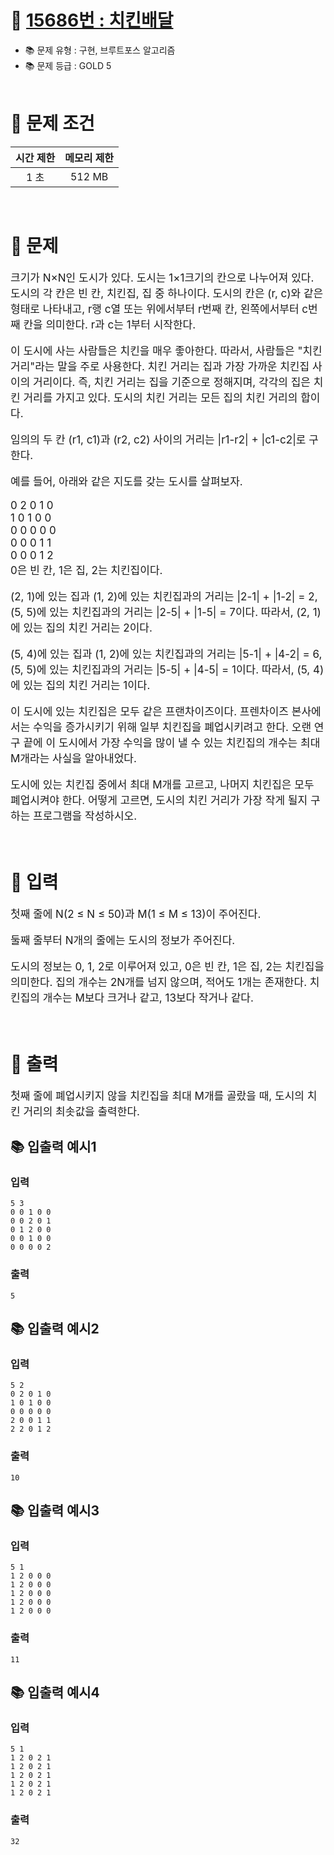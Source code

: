 # 📌 [15686번 : 치킨배달](https://www.acmicpc.net/problem/15686)
- 📚 문제 유형 : 구현, 브루트포스 알고리즘 
- 📚 문제 등급 : GOLD 5
  <br/><br/>

# 📌 문제 조건

|시간 제한|메모리 제한|
|:------:|:---:|
|1 초|512 MB|
<br/>

# 📌 문제
<div style="font-size: 17px">
크기가 N×N인 도시가 있다. 도시는 1×1크기의 칸으로 나누어져 있다. 도시의 각 칸은 빈 칸, 치킨집, 집 중 하나이다. 도시의 칸은 (r, c)와 같은 형태로 나타내고, r행 c열 또는 위에서부터 r번째 칸, 왼쪽에서부터 c번째 칸을 의미한다. r과 c는 1부터 시작한다.

이 도시에 사는 사람들은 치킨을 매우 좋아한다. 따라서, 사람들은 "치킨 거리"라는 말을 주로 사용한다. 치킨 거리는 집과 가장 가까운 치킨집 사이의 거리이다. 즉, 치킨 거리는 집을 기준으로 정해지며, 각각의 집은 치킨 거리를 가지고 있다. 도시의 치킨 거리는 모든 집의 치킨 거리의 합이다.

임의의 두 칸 (r1, c1)과 (r2, c2) 사이의 거리는 |r1-r2| + |c1-c2|로 구한다.

예를 들어, 아래와 같은 지도를 갖는 도시를 살펴보자.

0 2 0 1 0<br/>
1 0 1 0 0<br/>
0 0 0 0 0<br/>
0 0 0 1 1<br/>
0 0 0 1 2<br/>
0은 빈 칸, 1은 집, 2는 치킨집이다.

(2, 1)에 있는 집과 (1, 2)에 있는 치킨집과의 거리는 |2-1| + |1-2| = 2, (5, 5)에 있는 치킨집과의 거리는 |2-5| + |1-5| = 7이다. 따라서, (2, 1)에 있는 집의 치킨 거리는 2이다.

(5, 4)에 있는 집과 (1, 2)에 있는 치킨집과의 거리는 |5-1| + |4-2| = 6, (5, 5)에 있는 치킨집과의 거리는 |5-5| + |4-5| = 1이다. 따라서, (5, 4)에 있는 집의 치킨 거리는 1이다.

이 도시에 있는 치킨집은 모두 같은 프랜차이즈이다. 프렌차이즈 본사에서는 수익을 증가시키기 위해 일부 치킨집을 폐업시키려고 한다. 오랜 연구 끝에 이 도시에서 가장 수익을 많이 낼 수 있는  치킨집의 개수는 최대 M개라는 사실을 알아내었다.

도시에 있는 치킨집 중에서 최대 M개를 고르고, 나머지 치킨집은 모두 폐업시켜야 한다. 어떻게 고르면, 도시의 치킨 거리가 가장 작게 될지 구하는 프로그램을 작성하시오.
</div>
<br/>

# 📌 입력
<div style="font-size: 17px">
첫째 줄에 N(2 ≤ N ≤ 50)과 M(1 ≤ M ≤ 13)이 주어진다.

둘째 줄부터 N개의 줄에는 도시의 정보가 주어진다.

도시의 정보는 0, 1, 2로 이루어져 있고, 0은 빈 칸, 1은 집, 2는 치킨집을 의미한다. 집의 개수는 2N개를 넘지 않으며, 적어도 1개는 존재한다. 치킨집의 개수는 M보다 크거나 같고, 13보다 작거나 같다.
</div>
<br/>

# 📌 출력
<div style="font-size: 17px">
첫째 줄에 폐업시키지 않을 치킨집을 최대 M개를 골랐을 때, 도시의 치킨 거리의 최솟값을 출력한다.

</div>

## 📚 입출력 예시1
### 입력 
    5 3
    0 0 1 0 0
    0 0 2 0 1
    0 1 2 0 0
    0 0 1 0 0
    0 0 0 0 2

### 출력
    5

## 📚 입출력 예시2
### 입력 
    5 2
    0 2 0 1 0
    1 0 1 0 0
    0 0 0 0 0
    2 0 0 1 1
    2 2 0 1 2

### 출력
    10
## 📚 입출력 예시3
### 입력 
    5 1
    1 2 0 0 0
    1 2 0 0 0
    1 2 0 0 0
    1 2 0 0 0
    1 2 0 0 0

### 출력
    11
## 📚 입출력 예시4
### 입력 
    5 1
    1 2 0 2 1
    1 2 0 2 1
    1 2 0 2 1
    1 2 0 2 1
    1 2 0 2 1

### 출력
    32
